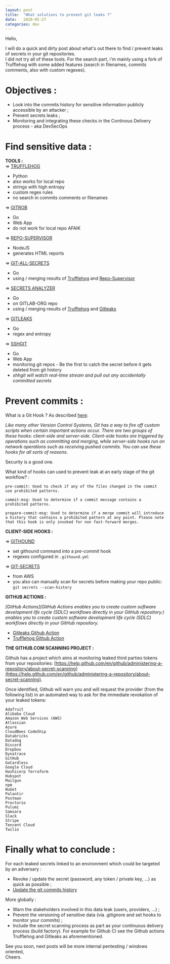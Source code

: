 ```yaml
---
layout: post
title:  "What solutions to prevent git leaks ?"
date:   2020-05-27
categories: dev
---
```

Hello,  
  
I will do a quick and dirty post about what's out there to find / prevent leaks of secrets in your git repositories.  
I did not try all of these tools. For the search part, i'm mainly using a fork of Trufflehog with some added features (search in filenames, commits comments, also with custom regexes).  
  

# Objectives :  
  
 - Look into the commits history for sensitive information publicly accessible by an attacker ;
 - Prevent secrets leaks ;
 - Monitoring and integrating these checks in the Continous Delivery process - aka DevSecOps
  

# Find sensitive data :

**TOOLS :**  
=> [TRUFFLEHOG](https://github.com/dxa4481/truffleHog)
   - Python
   - also works for local repo
   - strings with high entropy
   - custom regex rules
   - no search in commits comments or filenames  
  
=> [GITROB](http://michenriksen.com/blog/gitrob-putting-the-open-source-in-osint/)  
   - Go
   - Web App
   - do not work for local repo AFAIK
  
=> [REPO-SUPERVISOR](https://github.com/auth0/repo-supervisor)
   - NodeJS
   - generates HTML reports

=> [GIT-ALL-SECRETS](https://github.com/anshumanbh/git-all-secrets)
   - Go
   - using / merging results of [Trufflehog](https://github.com/dxa4481/truffleHog) and [Repo-Supervisor](https://github.com/dxa4481/truffleHog)

=> [SECRETS ANALYZER](https://gitlab.com/gitlab-org/security-products/analyzers/secrets)
   - Go
   - on GITLAB-ORG repo 
   - using / merging results of [Trufflehog](https://github.com/dxa4481/truffleHog) and [Gitleaks](https://github.com/zricethezav/gitleaks)

=> [GITLEAKS](https://github.com/zricethezav/gitleaks)
   - Go
   - regex and entropy

=> [SSHGIT](https://github.com/eth0izzle/shhgit)
   - Go
   - Web App
   - monitoring git repos - Be the first to catch the secret before it gets deleted from git history
   - *shhgit will watch real-time stream and pull out any accidentally committed secrets*
    
# Prevent commits :

What is a Git Hook ? As described [here](https://git-scm.com/book/en/v2/Customizing-Git-Git-Hooks):  

*Like many other Version Control Systems, Git has a way to fire off custom scripts when certain important actions occur. There are two groups of these hooks: client-side and server-side. Client-side hooks are triggered by operations such as committing and merging, while server-side hooks run on network operations such as receiving pushed commits. You can use these hooks for all sorts of reasons.*
  
Security is a good one.  
  
What kind of hooks can used to prevent leak at an early stage of the git workflow? :  
```
pre-commit: Used to check if any of the files changed in the commit use prohibited patterns.

commit-msg: Used to determine if a commit message contains a prohibited patterns.

prepare-commit-msg: Used to determine if a merge commit will introduce a history that contains a prohibited pattern at any point. Please note that this hook is only invoked for non fast-forward merges.
```  

**CLIENT-SIDE HOOKS :**  

=> [GITHOUND](https://github.com/ezekg/git-hound)
  - set githound command into a *pre-commit* hook
  - regexes configured in ```.githound.yml```  

=> [GIT-SECRETS](https://github.com/awslabs/git-secrets)
  - from AWS
  - you also can manually scan for secrets before making your repo public: ```git secrets --scan-history```
  
**GITHUB ACTIONS :**  

*[GitHub Actions](GitHub Actions enables you to create custom software development life cycle (SDLC) workflows directly in your GitHub repository.) enables you to create custom software development life cycle (SDLC) workflows directly in your GitHub repository.*  
  
 - [Gitleaks Github Action](https://github.com/marketplace/actions/gitleaks)
 - [Trufflehog Github Action](https://github.com/marketplace/actions/trufflehog-actions-scan)


**THE GITHUB.COM SCANNING PROJECT :**  

Github has a project which aims at monitoring leaked third parties tokens from your repositories: [https://help.github.com/en/github/administering-a-repository/about-secret-scanning](https://help.github.com/en/github/administering-a-repository/about-secret-scanning).  

Once identified, Github will warn you and will request the provider (from the following list) in an automated way to ask for the immediate revokation of your leaked tokens:  

```
Adafruit
Alibaba Cloud
Amazon Web Services (AWS)
Atlassian
Azure
CloudBees CodeShip
Databricks
Datadog
Discord
Dropbox
Dynatrace
GitHub
GoCardless
Google Cloud
Hashicorp Terraform
Hubspot
Mailgun
npm
NuGet
Palantir
Postman
Proctorio
Pulumi
Samsara
Slack
Stripe
Tencent Cloud
Twilio
```
  
# Finally what to conclude :
  
For each leaked secrets linked to an environment which could be targeted by an adversary :  
 - Revoke / update the secret (password, any token / private key, ...) as quick as possible ;
 - [Update the git commits history](https://help.github.com/en/github/authenticating-to-github/removing-sensitive-data-from-a-repository)  
  
More globally :  
 - Warn the stakeholders involved in this data leak (users, providers, ...) ;  
 - Prevent the versioning of sensitive data (via .gitignore and set hooks to monitor your commits) ;  
 - Include the secret scanning process as part as your continuous delivery process (build factory). For example for Github CI see the Github actions Trufflehog and Gitleaks as aforementioned. 
  
  
See you soon, next posts will be more internal pentesting / windows oriented,  
Cheers.